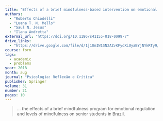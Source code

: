 ```yaml
---
title: "Effects of a brief mindfulness-based intervention on emotional regulation and levels of mindfulness in senior students"
authors:
  - "Roberto Chiodelli"
  - "Luana T. N. Mello"
  - "Saul N. Jesus"
  - "Ilana Andretta"
external_url: "https://doi.org/10.1186/s41155-018-0099-7"
drive_links:
  - "https://drive.google.com/file/d/1j18mIW1SN2AZvKFydXiUyaBYjNYkRTy9/view?usp=drivesdk"
course: form
tags:
  - academic
  - problems
year: 2018
month: aug
journal: "Psicologia: Reflexão e Crítica"
publisher: Springer
volume: 31
number: 21
pages: 10
---
```


> … the effects of a brief mindfulness program for emotional regulation and levels of mindfulness on senior students in Brazil.

